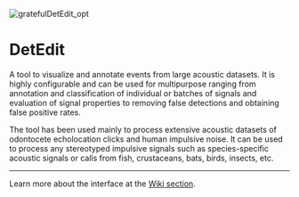 
![gratefulDetEdit_opt](https://user-images.githubusercontent.com/29802707/55186161-194b2000-5153-11e9-848a-2cc1eed55222.png)







# DetEdit
A tool to visualize and annotate events from large acoustic datasets. It is highly configurable and can be used for multipurpose ranging from annotation and classification of individual or batches of signals and evaluation of signal properties to removing false detections and obtaining false positive rates.

The tool has been used mainly to process extensive acoustic datasets of odontocete echolocation clicks and human impulsive noise. It can be used to process any stereotyped impulsive signals such as species-specific acoustic signals or calls from fish, crustaceans, bats, birds, insects, etc.

------------

Learn more about the interface at the [Wiki section](https://github.com/ScrippsWhaleAcoustics/DetEdit/wiki).

